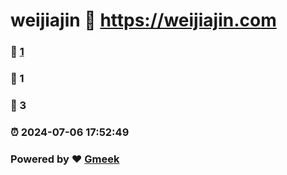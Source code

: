 # weijiajin :link: https://weijiajin.com 
### :page_facing_up: [1](https://weijiajin.com/tag.html) 
### :speech_balloon: 1 
### :hibiscus: 3 
### :alarm_clock: 2024-07-06 17:52:49 
### Powered by :heart: [Gmeek](https://github.com/Meekdai/Gmeek)
